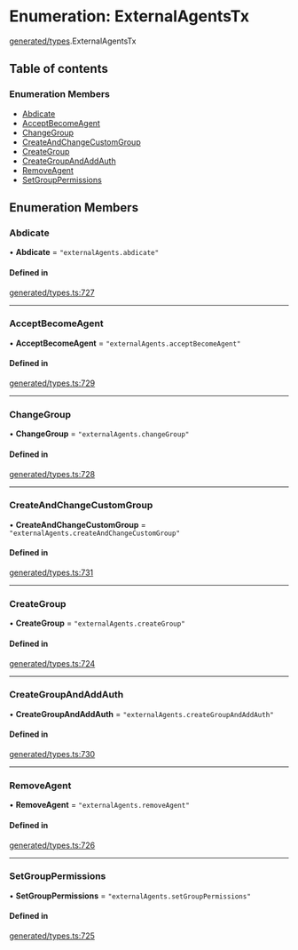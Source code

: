 # Enumeration: ExternalAgentsTx

[generated/types](../wiki/generated.types).ExternalAgentsTx

## Table of contents

### Enumeration Members

- [Abdicate](../wiki/generated.types.ExternalAgentsTx#abdicate)
- [AcceptBecomeAgent](../wiki/generated.types.ExternalAgentsTx#acceptbecomeagent)
- [ChangeGroup](../wiki/generated.types.ExternalAgentsTx#changegroup)
- [CreateAndChangeCustomGroup](../wiki/generated.types.ExternalAgentsTx#createandchangecustomgroup)
- [CreateGroup](../wiki/generated.types.ExternalAgentsTx#creategroup)
- [CreateGroupAndAddAuth](../wiki/generated.types.ExternalAgentsTx#creategroupandaddauth)
- [RemoveAgent](../wiki/generated.types.ExternalAgentsTx#removeagent)
- [SetGroupPermissions](../wiki/generated.types.ExternalAgentsTx#setgrouppermissions)

## Enumeration Members

### Abdicate

• **Abdicate** = ``"externalAgents.abdicate"``

#### Defined in

[generated/types.ts:727](https://github.com/PolymeshAssociation/polymesh-sdk/blob/88db4a91/src/generated/types.ts#L727)

___

### AcceptBecomeAgent

• **AcceptBecomeAgent** = ``"externalAgents.acceptBecomeAgent"``

#### Defined in

[generated/types.ts:729](https://github.com/PolymeshAssociation/polymesh-sdk/blob/88db4a91/src/generated/types.ts#L729)

___

### ChangeGroup

• **ChangeGroup** = ``"externalAgents.changeGroup"``

#### Defined in

[generated/types.ts:728](https://github.com/PolymeshAssociation/polymesh-sdk/blob/88db4a91/src/generated/types.ts#L728)

___

### CreateAndChangeCustomGroup

• **CreateAndChangeCustomGroup** = ``"externalAgents.createAndChangeCustomGroup"``

#### Defined in

[generated/types.ts:731](https://github.com/PolymeshAssociation/polymesh-sdk/blob/88db4a91/src/generated/types.ts#L731)

___

### CreateGroup

• **CreateGroup** = ``"externalAgents.createGroup"``

#### Defined in

[generated/types.ts:724](https://github.com/PolymeshAssociation/polymesh-sdk/blob/88db4a91/src/generated/types.ts#L724)

___

### CreateGroupAndAddAuth

• **CreateGroupAndAddAuth** = ``"externalAgents.createGroupAndAddAuth"``

#### Defined in

[generated/types.ts:730](https://github.com/PolymeshAssociation/polymesh-sdk/blob/88db4a91/src/generated/types.ts#L730)

___

### RemoveAgent

• **RemoveAgent** = ``"externalAgents.removeAgent"``

#### Defined in

[generated/types.ts:726](https://github.com/PolymeshAssociation/polymesh-sdk/blob/88db4a91/src/generated/types.ts#L726)

___

### SetGroupPermissions

• **SetGroupPermissions** = ``"externalAgents.setGroupPermissions"``

#### Defined in

[generated/types.ts:725](https://github.com/PolymeshAssociation/polymesh-sdk/blob/88db4a91/src/generated/types.ts#L725)
